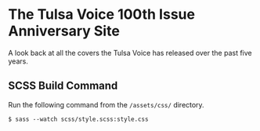 # The Tulsa Voice 100th Issue Anniversary Site

A look back at all the covers the Tulsa Voice has released over the past five years.

## SCSS Build Command

Run the following command from the `/assets/css/` directory.

    $ sass --watch scss/style.scss:style.css
